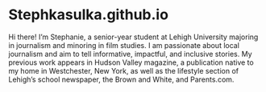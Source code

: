 # Stephkasulka.github.io


Hi there! I’m Stephanie, a senior-year student at Lehigh University majoring in journalism and minoring in film studies. I am passionate about local journalism and aim to tell informative, impactful, and inclusive stories. My previous work appears in Hudson Valley magazine, a publication native to my home in Westchester, New York, as well as the lifestyle section of Lehigh’s school newspaper, the Brown and White, and Parents.com. 
